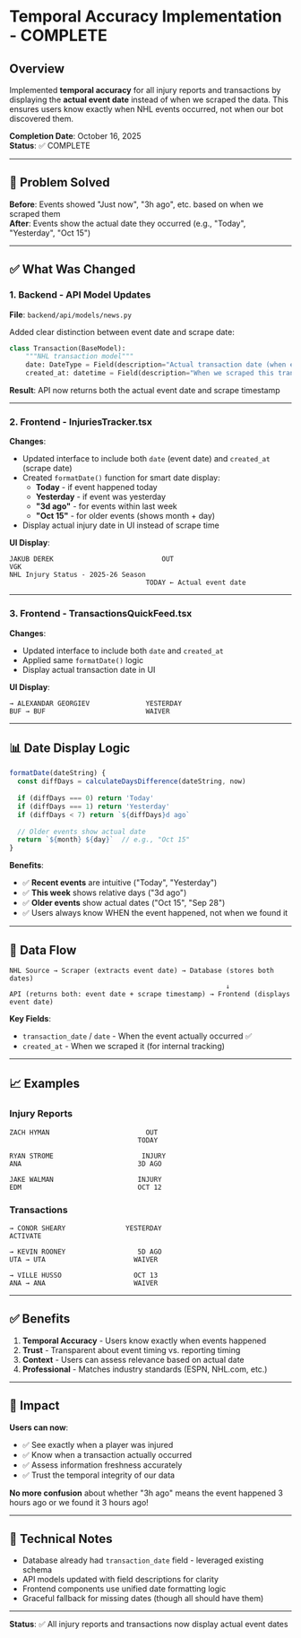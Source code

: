 # Temporal Accuracy Implementation - COMPLETE

## Overview

Implemented **temporal accuracy** for all injury reports and transactions by displaying the **actual event date** instead of when we scraped the data. This ensures users know exactly when NHL events occurred, not when our bot discovered them.

**Completion Date**: October 16, 2025  
**Status**: ✅ COMPLETE

---

## 🎯 **Problem Solved**

**Before**: Events showed "Just now", "3h ago", etc. based on when we scraped them  
**After**: Events show the actual date they occurred (e.g., "Today", "Yesterday", "Oct 15")

---

## ✅ **What Was Changed**

### **1. Backend - API Model Updates**

**File**: `backend/api/models/news.py`

Added clear distinction between event date and scrape date:

```python
class Transaction(BaseModel):
    """NHL transaction model"""
    date: DateType = Field(description="Actual transaction date (when event occurred)")
    created_at: datetime = Field(description="When we scraped this transaction")
```

**Result**: API now returns both the actual event date and scrape timestamp

---

### **2. Frontend - InjuriesTracker.tsx**

**Changes**:
- Updated interface to include both `date` (event date) and `created_at` (scrape date)
- Created `formatDate()` function for smart date display:
  - **Today** - if event happened today
  - **Yesterday** - if event was yesterday
  - **"3d ago"** - for events within last week
  - **"Oct 15"** - for older events (shows month + day)
- Display actual injury date in UI instead of scrape time

**UI Display**:
```
JAKUB DEREK                           OUT
VGK                                   
NHL Injury Status - 2025-26 Season   
                                  TODAY ← Actual event date
```

---

### **3. Frontend - TransactionsQuickFeed.tsx**

**Changes**:
- Updated interface to include both `date` and `created_at`
- Applied same `formatDate()` logic
- Display actual transaction date in UI

**UI Display**:
```
→ ALEXANDAR GEORGIEV              YESTERDAY
BUF → BUF                         WAIVER
```

---

## 📊 **Date Display Logic**

```javascript
formatDate(dateString) {
  const diffDays = calculateDaysDifference(dateString, now)
  
  if (diffDays === 0) return 'Today'
  if (diffDays === 1) return 'Yesterday'  
  if (diffDays < 7) return `${diffDays}d ago`
  
  // Older events show actual date
  return `${month} ${day}`  // e.g., "Oct 15"
}
```

**Benefits**:
- ✅ **Recent events** are intuitive ("Today", "Yesterday")
- ✅ **This week** shows relative days ("3d ago")
- ✅ **Older events** show actual dates ("Oct 15", "Sep 28")
- ✅ Users always know WHEN the event happened, not when we found it

---

## 🔄 **Data Flow**

```
NHL Source → Scraper (extracts event date) → Database (stores both dates)
                                                      ↓
API (returns both: event date + scrape timestamp) → Frontend (displays event date)
```

**Key Fields**:
- `transaction_date` / `date` - When the event actually occurred ✅
- `created_at` - When we scraped it (for internal tracking)

---

## 📈 **Examples**

### **Injury Reports**
```
ZACH HYMAN                        OUT
                                TODAY

RYAN STROME                      INJURY  
ANA                             3D AGO

JAKE WALMAN                     INJURY
EDM                             OCT 12
```

### **Transactions**
```
→ CONOR SHEARY               YESTERDAY
ACTIVATE

→ KEVIN ROONEY                  5D AGO
UTA → UTA                      WAIVER

→ VILLE HUSSO                  OCT 13
ANA → ANA                      WAIVER
```

---

## ✅ **Benefits**

1. **Temporal Accuracy** - Users know exactly when events happened
2. **Trust** - Transparent about event timing vs. reporting timing
3. **Context** - Users can assess relevance based on actual date
4. **Professional** - Matches industry standards (ESPN, NHL.com, etc.)

---

## 🚀 **Impact**

**Users can now**:
- ✅ See exactly when a player was injured
- ✅ Know when a transaction actually occurred
- ✅ Assess information freshness accurately
- ✅ Trust the temporal integrity of our data

**No more confusion** about whether "3h ago" means the event happened 3 hours ago or we found it 3 hours ago!

---

## 📝 **Technical Notes**

- Database already had `transaction_date` field - leveraged existing schema
- API models updated with field descriptions for clarity
- Frontend components use unified date formatting logic
- Graceful fallback for missing dates (though all should have them)

---

**Status**: ✅ All injury reports and transactions now display actual event dates

